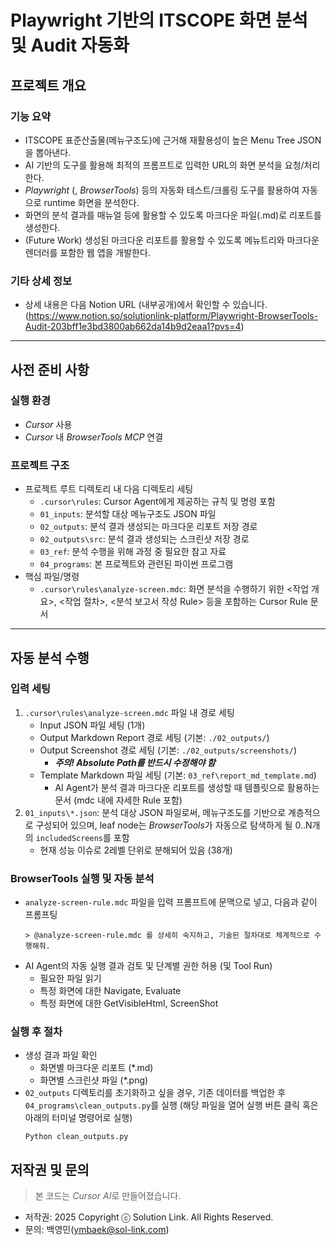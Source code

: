 # Playwright 기반의 ITSCOPE 화면 분석 및 Audit 자동화

## 프로젝트 개요

### 기능 요약
- ITSCOPE 표준산출물(메뉴구조도)에 근거해 재활용성이 높은 Menu Tree JSON을 뽑아낸다.
- AI 기반의 도구를 활용해 최적의 프롬프트로 입력한 URL의 화면 분석을 요청/처리한다.
- *Playwright* (, *BrowserTools*) 등의 자동화 테스트/크롤링 도구를 활용하여 자동으로 runtime 화면을 분석한다.
- 화면의 분석 결과를 매뉴얼 등에 활용할 수 있도록 마크다운 파일(.md)로 리포트를 생성한다.
- (Future Work) 생성된 마크다운 리포트를 활용할 수 있도록 메뉴트리와 마크다운 렌더러를 포함한 웹 앱을 개발한다.

### 기타 상세 정보

- 상세 내용은 다음 Notion URL (내부공개)에서 확인할 수 있습니다.(https://www.notion.so/solutionlink-platform/Playwright-BrowserTools-Audit-203bff1e3bd3800ab662da14b9d2eaa1?pvs=4)

---

## 사전 준비 사항

### 실행 환경
- *Cursor* 사용
- *Cursor* 내 *BrowserTools MCP* 연결

### 프로젝트 구조
- 프로젝트 루트 디렉토리 내 다음 디렉토리 세팅
    - `.cursor\rules`: Cursor Agent에게 제공하는 규칙 및 명령 포함
    - `01_inputs`: 분석할 대상 메뉴구조도 JSON 파일
    - `02_outputs`: 분석 결과 생성되는 마크다운 리포트 저장 경로
    - `02_outputs\src`: 분석 결과 생성되는 스크린샷 저장 경로
    - `03_ref`: 분석 수행을 위해 과정 중 필요한 참고 자료
    - `04_programs`: 본 프로젝트와 관련된 파이썬 프로그램
- 핵심 파일/명령
    - `.cursor\rules\analyze-screen.mdc`: 화면 분석을 수행하기 위한 <작업 개요>, <작업 절차>, <분석 보고서 작성 Rule> 등을 포함하는 Cursor Rule 문서

---

## 자동 분석 수행

### 입력 세팅

1. `.cursor\rules\analyze-screen.mdc` 파일 내 경로 세팅
    - Input JSON 파일 세팅 (1개)
    - Output Markdown Report 경로 세팅 (기본: `./02_outputs/`)
    - Output Screenshot 경로 세팅 (기본: `./02_outputs/screenshots/`)
        - ***주의! Absolute Path를 반드시 수정해야 함***
    - Template Markdown 파일 세팅 (기본: `03_ref\report_md_template.md`)
        - AI Agent가 분석 결과 마크다운 리포트를 생성할 때 템플릿으로 활용하는 문서 (mdc 내에 자세한 Rule 포함)
2. `01_inputs\*.json`: 분석 대상 JSON 파일로써, 메뉴구조도를 기반으로 계층적으로 구성되어 있으며, leaf node는 *BrowserTools*가 자동으로 탐색하게 될 0..N개의 `includedScreens`를 포함
    - 현재 성능 이슈로 2레벨 단위로 분해되어 있음 (38개)

### BrowserTools 실행 및 자동 분석

- `analyze-screen-rule.mdc` 파일을 입력 프롬프트에 문맥으로 넣고, 다음과 같이 프롬프팅
    ```
    > @analyze-screen-rule.mdc 를 상세히 숙지하고, 기술된 절차대로 체계적으로 수행해줘.
    ```
- AI Agent의 자동 실행 결과 검토 및 단계별 권한 허용 (및 Tool Run)
    - 필요한 파일 읽기
    - 특정 화면에 대한 Navigate, Evaluate
    - 특정 화면에 대한 GetVisibleHtml, ScreenShot


### 실행 후 절차

- 생성 결과 파일 확인
    - 화면별 마크다운 리포트 (*.md)
    - 화면별 스크린샷 파일 (*.png)
- `02_outputs` 디렉토리를 초기화하고 싶을 경우, 기존 데이터를 백업한 후 `04_programs\clean_outputs.py`를 실행 (해당 파일을 열어 실행 버튼 클릭 혹은 아래의 터미널 명령어로 실행)
   ```shell
   Python clean_outputs.py
   ```


## 저작권 및 문의

> 본 코드는 *Cursor AI*로 만들어졌습니다.

- 저작권: 2025 Copyright ⓒ Solution Link. All Rights Reserved.
- 문의: 백영민(ymbaek@sol-link.com)